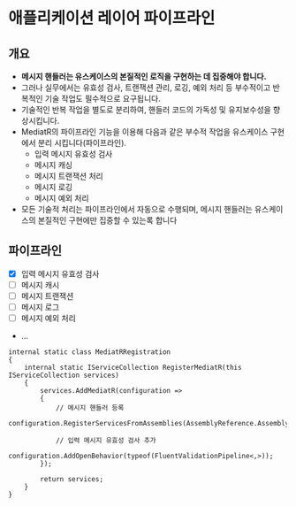 # 애플리케이션 레이어 파이프라인

## 개요
- **메시지 핸들러는 유스케이스의 본질적인 로직을 구현하는 데 집중해야 합니다.**
- 그러나 실무에서는 유효성 검사, 트랜잭션 관리, 로깅, 예외 처리 등 부수적이고 반복적인 기술 작업도 필수적으로 요구됩니다.
- 기술적인 반복 작업을 별도로 분리하여, 핸들러 코드의 가독성 및 유지보수성을 향상시킵니다.
- MediatR의 파이프라인 기능을 이용해 다음과 같은 부수적 작업을 유스케이스 구현에서 분리 시킵니다(파이프라인).
  - 입력 메시지 유효성 검사
  - 메시지 캐싱
  - 메시지 트랜잭션 처리
  - 메시지 로깅
  - 메시지 예외 처리
- 모든 기술적 처리는 파이프라인에서 자동으로 수행되며, 메시지 핸들러는 유스케이스의 본질적인 구현에만 집중할 수 있는록 합니다

## 파이프라인
- [x] 입력 메시지 유효성 검사
- [ ] 메시지 캐시
- [ ] 메시지 트랜잭션
- [ ] 메시지 로그
- [ ] 메시지 예외 처리
- ...

```
internal static class MediatRRegistration
{
    internal static IServiceCollection RegisterMediatR(this IServiceCollection services)
    {
        services.AddMediatR(configuration =>
        {
            // 메시지 핸들러 등록
            configuration.RegisterServicesFromAssemblies(AssemblyReference.Assembly);

            // 입력 메시지 유효성 검사 추가
            configuration.AddOpenBehavior(typeof(FluentValidationPipeline<,>));
        });

        return services;
    }
}
```
